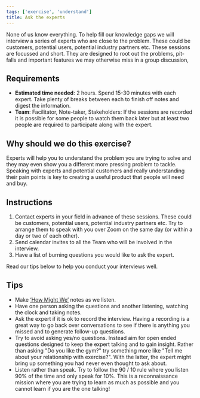 ```yaml
---
tags: ['exercise', 'understand']
title: Ask the experts
---
```


None of us know everything. To help fill our knowledge gaps we will interview a
series of experts who are close to the problem. These could be customers,
potential users, potential industry partners etc. These sessions are focussed
and short. They are designed to root out the problems, pit-falls and important
features we may otherwise miss in a group discussion,

## Requirements

- **Estimated time needed**: 2 hours. Spend 15-30 minutes with each expert. Take plenty of breaks between each to finish off notes and digest the information.
- **Team**: Facilitator, Note-taker, Stakeholders: If the sessions are recorded it is possible for some people to watch them back later but at least two people are required to participate along with the expert.

## Why should we do this exercise?

Experts will help you to understand the problem you are trying to solve and
they may even show you a different more pressing problem to tackle. Speaking
with experts and potential customers and really understanding their pain points
is key to creating a useful product that people will need and buy.

## Instructions

1. Contact experts in your field in advance of these sessions. These could be customers, potential users, potential industry partners etc. Try to arrange them to speak with you over Zoom on the same day (or within a day or two of each other).
2. Send calendar invites to all the Team who will be involved in the interview.
3. Have a list of burning questions you would like to ask the expert.

Read our tips below to help you conduct your interviews well.

## Tips

- Make [‘How Might We’](/sprint-guide/exercises/how-might-we) notes as we listen.
- Have one person asking the questions and another listening, watching the clock and taking notes.
- Ask the expert if it is ok to record the interview. Having a recording is a great way to go back over conversations to see if there is anything you missed and to generate follow-up questions.
- Try to avoid asking yes/no questions. Instead aim for open ended questions designed to keep the expert talking and to gain insight. Rather than asking "Do you like the gym?" try something more like "Tell me about your relationship with exercise?". With the latter, the expert might bring up something you had never even thought to ask about.
- Listen rather than speak. Try to follow the 90 / 10 rule where you listen 90% of the time and only speak for 10%. This is a reconnaissance mission where you are trying to learn as much as possible and you cannot learn if you are the one talking!
